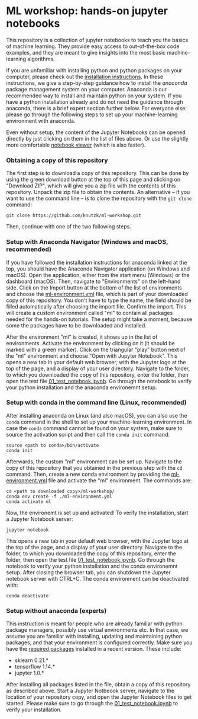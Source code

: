 # ML workshop: hands-on jupyter notebooks

This repository is a collection of jupyter notebooks to teach you the basics of machine learning. They provide easy access to out-of-the-box code examples, and they are meant to give insights into the most basic machine-learning algorithms.

If you are unfamiliar with installing python and python packages on your computer, please check out the [installation instructions](INSTALLATION.md). In these instructions, we give a step-by-step guidance how to install the _anaconda_ package management system on your computer. Anaconda is our recommended way to install and maintain python on your system. If you have a python installation already and do not need the guidance through anaconda, there is a brief expert section further below. For everyone else: please go through the following steps to set up your machine-learning environment with anaconda.

Even without setup, the content of the Jupyter Notebooks can be opened directly by just clicking on them in the list of files above. Or use the slightly more comfortable [notebook viewer](https://nbviewer.jupyter.org/github/knutzk/ml-workshop/) (which is also faster).


### Obtaining a copy of this repository

The first step is to download a copy of this repository. This can be done by using the green download button at the top of this page and clicking on "Download ZIP", which will give you a zip file with the contents of this repository. Unpack the zip file to obtain the contents. An alternative – if you want to use the command line – is to clone the repository with the `git clone` command:
```
git clone https://github.com/knutzk/ml-workshop.git
```
Then, continue with one of the two following steps.


### Setup with Anaconda Navigator (Windows and macOS, recommended)

If you have followed the installation instructions for anaconda linked at the top, you should have the Anaconda Navigator application (on Windows and macOS). Open the application, either from the start menu (Windows) or the dashboard (macOS). Then, navigate to "Environments" on the left-hand side. Click on the Import button at the bottom of the list of environments and choose the [ml-environment.yml](ml-environment.yml) file, which is part of your downloaded copy of this repository. You don't have to type the name, the field should be filled automatically after choosing the import file. Confirm the import. This will create a custom environment called "ml" to contain all packages needed for the hands-on tutorials. The setup might take a moment, because some the packages have to be downloaded and installed.

After the environment "ml" is created, it shows up in the list of environments. Activate the environment by clicking on it (it should be marked with a green marker). Click on the triangular "play" button next of the "ml" environment and choose "Open with Jupyter Notebook". This opens a new tab in your default web browser, with the Jupyter logo at the top of the page, and a display of your user directory. Navigate to the folder, to which you downloaded the copy of this repository, enter the folder, then open the test file [01_test_notebook.ipynb](01_test_notebook.ipynb). Go through the notebook to verify your python installation and the anaconda environemnt setup.


### Setup with conda in the command line (Linux, recommended)

After installing anaconda on Linux (and also macOS), you can also use the `conda` command in the shell to set up your machine-learning environment. In case the `conda` command cannot be found on your system, make sure to source the activation script and then call the `conda init` command:
```
source <path to conda>/bin/activate
conda init
```
Afterwards, the custom "ml" environment can be set up. Navigate to the copy of this repository that you obtained in the previous step with the `cd` command. Then, create a new conda environment by providing the [ml-environment.yml](ml-environment.yml) file and activate the "ml" environment. The commands are:
```
cd <path to downloaded copy>/ml-workshop/
conda env create -f ./ml-environment.yml
conda activate ml
```
Now, the environemt is set up and activated! To verify the installation, start a Jupyter Notebook server:
```
jupyter notebook
```
This opens a new tab in your default web browser, with the Jupyter logo at the top of the page, and a display of your user directory. Navigate to the folder, to which you downloaded the copy of this repository, enter the folder, then open the test file [01_test_notebook.ipynb](01_test_notebook.ipynb). Go through the notebook to verify your python installation and the conda environemnt setup. After closing the browser tab, you can shutdown the Jupyter notebook server with CTRL+C. The conda environment can be deactivated with:
```
conda deactivate
```


### Setup without anaconda (experts)

This instruction is meant for people who are already familiar with python package managers, possibly use virtual environments etc. In that case, we assume you are familiar with installing, updating and maintaining python packages, and that your environment is configured correctly. Make sure you have the [required packages](ml-environment.yml) installed in a recent version. These include:
* sklearn 0.21.*
* tensorflow 1.14.*
* jupyter 1.0.*

After installing all packages listed in the file, obtain a copy of this repository as described above. Start a Jupyter Notbeook server, navigate to the location of your repository copy, and open the Jupyter Notebook files to get started. Please make sure to go through the [01_test_notebook.ipynb](01_test_notebook.ipynb) to verify your installation.
